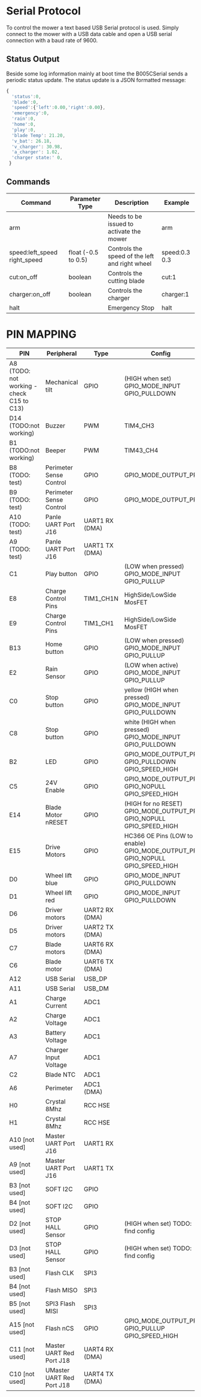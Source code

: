 # Serial Protocol
To control the mower a text based USB Serial protocol is used.
Simply connect to the mower with a USB data cable and open a USB serial connection with a baud rate of 9600. 

## Status Output
Beside some log information mainly at boot time the B005CSerial sends a periodic status update. The status update is a JSON formatted message:
```javascript
{  
  'status':0,
  'blade':0,
  'speed':{'left':0.00,'right':0.00},
  'emergency':0,
  'rain':0,
  'home':0,
  'play':0,
  'blade Temp': 21.20,
  'v_bat': 26.18,
  'v_charger': 30.98,
  'a_charger': 1.02,
  'charger state:' 0,
 }
```

## Commands

| Command  | Parameter Type  | Description| Example   |
|---|---|---|---|
| arm  |    | Needs to be issued to activate the mower  |  arm |
| speed:left_speed right_speed  | float (-0.5 to 0.5)   | Controls the speed of the left and right wheel  |  speed:0.3 0.3 |
| cut:on_off  |  boolean  | Controls the cutting blade  |  cut:1 |
| charger:on_off  |  boolean  | Controls the charger  |  charger:1 |
| halt  |    | Emergency Stop  |  halt |

# PIN MAPPING


| PIN  | Peripheral  | Type | Config   |
|---|---|---|---|
| A8 (TODO: not working - check C15 to C13)  |  Mechanical tilt  | GPIO  |  (HIGH when set) GPIO_MODE_INPUT GPIO_PULLDOWN |
| D14 (TODO:not working)  | Buzzer   | PWM  | TIM4_CH3  |
| B1  (TODO:not working)  | Beeper   | PWM  | TIM43_CH4  |
| B8  (TODO: test)| Perimeter Sense Control  | GPIO  |  GPIO_MODE_OUTPUT_PP |
| B9  (TODO: test)| Perimeter Sense Control  | GPIO  | GPIO_MODE_OUTPUT_PP  |
| A10 (TODO: test) | Panle UART Port J16  |  UART1 RX (DMA) |   |
| A9  (TODO: test)| Panle UART Port J16  | UART1 TX (DMA)  |   |
| C1  | Play button  | GPIO  |  (LOW when pressed) GPIO_MODE_INPUT GPIO_PULLUP |
|  E8 | Charge Control Pins  |  TIM1_CH1N | HighSide/LowSide MosFET   |
|  E9 | Charge Control Pins  | TIM1_CH1   | HighSide/LowSide MosFET  |
| B13  | Home button  | GPIO  | (LOW when pressed) GPIO_MODE_INPUT GPIO_PULLUP  |
|  E2 |   Rain Sensor | GPIO  | (LOW when active)  GPIO_MODE_INPUT GPIO_PULLUP  |
|  C0 | Stop button  | GPIO  | yellow (HIGH when pressed) GPIO_MODE_INPUT GPIO_PULLDOWN  |
|  C8 | Stop button  | GPIO  | white (HIGH when pressed)  GPIO_MODE_INPUT GPIO_PULLDOWN  |
|  B2 | LED  | GPIO  | GPIO_MODE_OUTPUT_PP GPIO_PULLDOWN GPIO_SPEED_HIGH  |
|  C5 |  24V Enable | GPIO  | GPIO_MODE_OUTPUT_PP GPIO_NOPULL GPIO_SPEED_HIGH  |
|  E14 | Blade Motor nRESET  | GPIO  | (HIGH for no RESET) GPIO_MODE_OUTPUT_PP GPIO_NOPULL GPIO_SPEED_HIGH  |
|  E15 | Drive Motors  | GPIO  | HC366 OE Pins (LOW to enable) GPIO_MODE_OUTPUT_PP GPIO_NOPULL GPIO_SPEED_HIGH  |
| D0  | Wheel lift blue  | GPIO  | GPIO_MODE_INPUT GPIO_PULLDOWN  |
| D1  | Wheel lift red  | GPIO  | GPIO_MODE_INPUT GPIO_PULLDOWN  |
| D6  | Driver motors  |  UART2 RX (DMA)  |   |
| D5  | Driver motors  |  UART2 TX (DMA)  |   |
| C7  | Blade motors  | UART6 RX (DMA)  |   |
| C6   | Blade motor  |  UART6 TX (DMA) |   |
| A12  | USB Serial  | USB_DP  |   |
|  A11 | USB Serial  | USB_DM  |   |
| A1  | Charge Current  | ADC1  |   |
|  A2 | Charge Voltage  | ADC1  |   |
| A3  | Battery Voltage  | ADC1  |   |
|  A7 | Charger Input Voltage  | ADC1  |   |
|  C2 | Blade NTC  |  ADC1 |   |
|  A6 | Perimeter  | ADC1 (DMA)  |   |
| H0  | Crystal 8Mhz  | RCC HSE   |   |
| H1  | Crystal 8Mhz  | RCC HSE  |   |
| A10 [not used] | Master UART Port J16  | UART1 RX  |   |
| A9  [not used]|  Master UART Port J16 | UART1 TX  |   |
| B3 [not used]  |  SOFT I2C | GPIO  |   |
| B4 [not used]  |  SOFT I2C |  GPIO |   |
|  D2 [not used]|  STOP HALL Sensor  | GPIO  | (HIGH when set) TODO: find config  |
| D3  [not used]|  STOP HALL Sensor |  GPIO |  (HIGH when set) TODO: find config |
|  B3 [not used]| Flash CLK  | SPI3  |   |
|  B4 [not used]| Flash MISO  |  SPI3 |   |
| B5  [not used]|  SPI3 Flash MISI |  SPI3 |   |
| A15 [not used]|  Flash nCS |  GPIO | GPIO_MODE_OUTPUT_PP GPIO_PULLUP GPIO_SPEED_HIGH  |
| C11 [not used]| Master UART Red Port J18   | UART4 RX (DMA)  |   |
|  C10 [not used]| UMaster UART Red Port J18  | UART4 TX (DMA)  |   |
